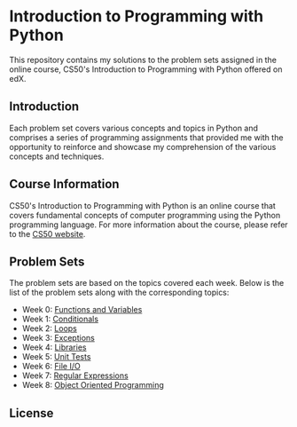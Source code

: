# Introduction to Programming with Python
This repository contains my solutions to the problem sets assigned in the online course, CS50's Introduction to Programming with Python offered on edX.  

## Introduction
Each problem set covers various concepts and topics in Python and comprises a series of programming assignments that provided me with the opportunity to reinforce and showcase my comprehension of the various concepts and techniques.

## Course Information
CS50's Introduction to Programming with Python is an online course that covers fundamental concepts of computer programming using the Python programming language. For more information about the course, please refer to the [CS50 website](https://www.edx.org/learn/python/harvard-university-cs50-s-introduction-to-programming-with-python).

## Problem Sets
The problem sets are based on the topics covered each week. Below is the list of the problem sets along with the corresponding topics:
- Week 0: [Functions and Variables](week0)
- Week 1: [Conditionals](week1)
- Week 2: [Loops](week2)
- Week 3: [Exceptions](week3)
- Week 4: [Libraries](week4)
- Week 5: [Unit Tests](week5)
- Week 6: [File I/O](week6)
- Week 7: [Regular Expressions](week7)
- Week 8: [Object Oriented Programming](week8)

## License

